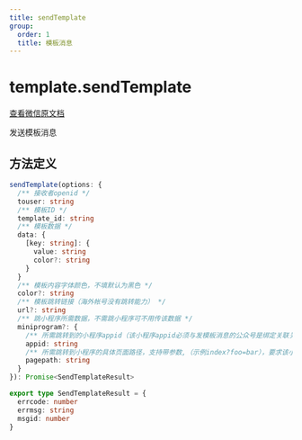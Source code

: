 ```yaml
---
title: sendTemplate
group:
  order: 1
  title: 模板消息
---
```


# template.sendTemplate

[查看微信原文档](https://developers.weixin.qq.com/doc/offiaccount/Message_Management/Template_Message_Interface.html#5)

发送模板消息

## 方法定义

```typescript
sendTemplate(options: {
  /** 接收者openid */
  touser: string
  /** 模板ID */
  template_id: string
  /** 模板数据 */
  data: {
    [key: string]: {
      value: string
      color?: string
    }
  }
  /** 模板内容字体颜色，不填默认为黑色 */
  color?: string
  /** 模板跳转链接（海外帐号没有跳转能力） */
  url?: string
  /** 跳小程序所需数据，不需跳小程序可不用传该数据 */
  miniprogram?: {
    /** 所需跳转到的小程序appid（该小程序appid必须与发模板消息的公众号是绑定关联关系，暂不支持小游戏） */
    appid: string
    /** 所需跳转到小程序的具体页面路径，支持带参数,（示例index?foo=bar），要求该小程序已发布，暂不支持小游戏 */
    pagepath: string
  }
}): Promise<SendTemplateResult>

export type SendTemplateResult = {
  errcode: number
  errmsg: string
  msgid: number
}
```
